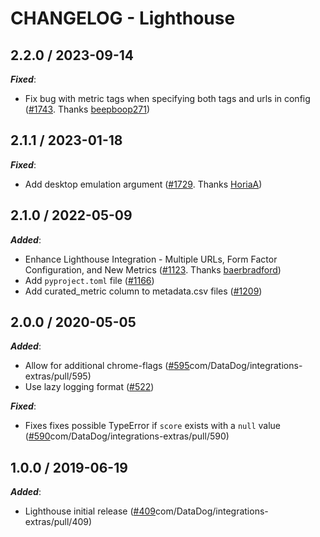 # CHANGELOG - Lighthouse

## 2.2.0 / 2023-09-14

***Fixed***:

* Fix bug with metric tags when specifying both tags and urls in config ([#1743](https://github.com/DataDog/integrations-extras/pull/1743). Thanks [beepboop271](https://github.com/beepboop271))

## 2.1.1 / 2023-01-18

***Fixed***:

* Add desktop emulation argument ([#1729](https://github.com/DataDog/integrations-extras/pull/1729). Thanks [HoriaA](https://github.com/HoriaA))

## 2.1.0 / 2022-05-09

***Added***:

* Enhance Lighthouse Integration - Multiple URLs, Form Factor Configuration, and New Metrics ([#1123](https://github.com/DataDog/integrations-extras/pull/1123). Thanks [baerbradford](https://github.com/baerbradford))
* Add `pyproject.toml` file ([#1166](https://github.com/DataDog/integrations-extras/pull/1166))
* Add curated_metric column to metadata.csv files ([#1209](https://github.com/DataDog/integrations-extras/pull/1209))

## 2.0.0 / 2020-05-05

***Added***:

* Allow for additional chrome-flags ([#595](https://github)com/DataDog/integrations-extras/pull/595)
* Use lazy logging format ([#522](https://github.com/DataDog/integrations-extras/pull/522))

***Fixed***:

* Fixes fixes possible TypeError if `score` exists with a `null` value ([#590](https://github)com/DataDog/integrations-extras/pull/590)

## 1.0.0 / 2019-06-19

***Added***:

* Lighthouse initial release ([#409](https://github)com/DataDog/integrations-extras/pull/409)
